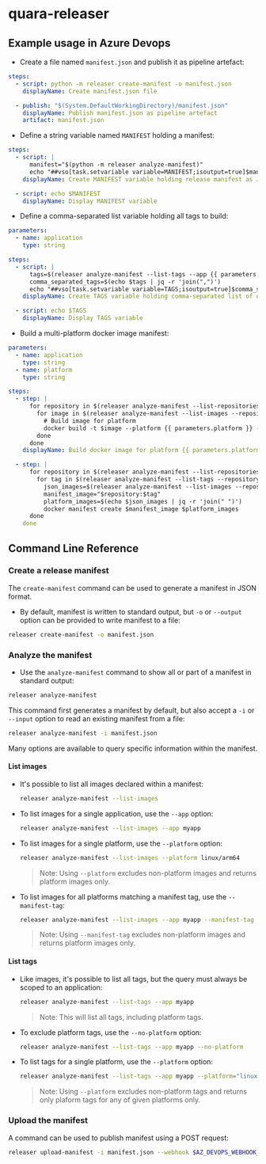 # quara-releaser

## Example usage in Azure Devops

- Create a file named `manifest.json` and publish it as pipeline artefact:

```yaml
steps:
  - script: python -m releaser create-manifest -o manifest.json
    displayName: Create manifest.json file

  - publish: "$(System.DefaultWorkingDirectory)/manifest.json"
    displayName: Publish manifest.json as pipeline artefact
    artifact: manifest.json
```

- Define a string variable named `MANIFEST` holding a manifest:

```yaml
steps:
  - script: |
      manifest="$(python -m releaser analyze-manifest)"
      echo "##vso[task.setvariable variable=MANIFEST;isoutput=true]$manifest"
    displayName: Create MANIFEST variable holding release manifest as JSON string

  - script: echo $MANIFEST
    displayName: Display MANIFEST variable
```

- Define a comma-separated list variable holding all tags to build:

```yaml
parameters:
  - name: application
    type: string

steps:
  - script: |
      tags=$(releaser analyze-manifest --list-tags --app {{ parameters.application }} --no-platform
      comma_separated_tags=$(echo $tags | jq -r 'join(",")')
      echo "##vso[task.setvariable variable=TAGS;isoutput=true]$comma_separated_tags"
    displayName: Create TAGS variable holding comma-separated list of docker image tags to build for app

  - script: echo $TAGS
    displayName: Display TAGS variable
```

- Build a multi-platform docker image manifest:

```yaml
parameters:
  - name: application
    type: string
  - name: platform
    type: string

steps:
  - step: |
      for repository in $(releaser analyze-manifest --list-repositories --app {{ parameters.application }}); do
        for image in $(releaser analyze-manifest --list-images --repository "$repository" --platform {{ parameters.platform }}); do
          # Build image for platform
          docker build -t $image --platform {{ parameters.platform }} --push ...
        done
      done
    displayName: Build docker image for platform {{ parameters.platform }}

  - step: |
      for repository in $(releaser analyze-manifest --list-repositories --app {{ parameters.application }}); do
        for tag in $(releaser analyze-manifest --list-tags --repository $repository --no-platform); do
          json_images=$(releaser analyze-manifest --list-images --repository $repository --manifest-tag "$tag")
          manifest_image="$repository:$tag"
          platform_images=$(echo $json_images | jq -r 'join(" ")')
          docker manifest create $manifest_image $platform_images
      done
    done

```

## Command Line Reference

### Create a release manifest

The `create-manifest` command can be used to generate a manifest in JSON format.

- By default, manifest is written to standard output, but `-o` or `--output` option can be provided to write manifest to a file:

```bash
releaser create-manifest -o manifest.json
```

### Analyze the manifest

- Use the `analyze-manifest` command to show all or part of a manifest in standard output:

```bash
releaser analyze-manifest
```

This command first generates a manifest by default, but also accept a `-i` or `--input` option to read an existing manifest from a file:

```bash
releaser analyze-manifest -i manifest.json
```

Many options are available to query specific information within the manifest.

#### List images

- It's possible to list all images declared within a manifest:

  ```bash
  releaser analyze-manifest --list-images
  ```

- To list images for a single application, use the `--app` option:

  ```bash
  releaser analyze-manifest --list-images --app myapp
  ```

- To list images for a single platform, use the `--platform` option:

  ```bash
  releaser analyze-manifest --list-images --platform linux/arm64
  ```

  > Note: Using `--platform` excludes non-platform images and returns platform images only.

- To list images for all platforms matching a manifest tag, use the `--manifest-tag`:

  ```bash
  releaser analyze-manifest --list-images --app myapp --manifest-tag "edge"
  ```

  > Note: Using `--manifest-tag` excludes non-platform images and returns platform images only.

#### List tags

- Like images, it's possible to list all tags, but the query must always be scoped to an application:

  ```bash
  releaser analyze-manifest --list-tags --app myapp
  ```

  > Note: This will list all tags, including platform tags.

- To exclude platform tags, use the `--no-platform` option:

  ```bash
  releaser analyze-manifest --list-tags --app myapp --no-platform
  ```

- To list tags for a single platform, use the `--platform` option:

  ```bash
  releaser analyze-manifest --list-tags --app myapp --platform="linux/arm64"
  ```

  > Note: Using `--platform` excludes non-platform tags and returns only plaform tags for any of given platforms only.

### Upload the manifest

A command can be used to publish manifest using a POST request:

```bash
releaser upload-manifest -i manifest.json --webhook $AZ_DEVOPS_WEBHOOK_URL
```
